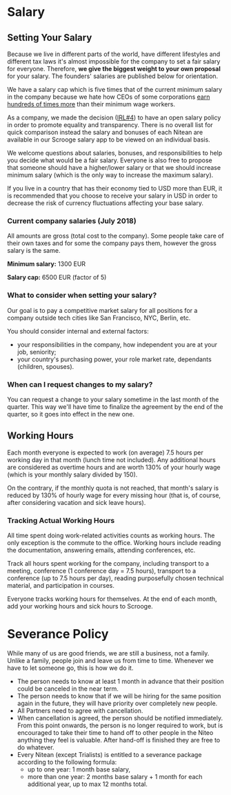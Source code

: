 # Salary

## Setting Your Salary

Because we live in different parts of the world, have different lifestyles and different tax laws it's almost impossible for the company to set a fair salary for everyone. Therefore, **we give the biggest weight to your own proposal** for your salary. The founders' salaries are published below for orientation.

We have a salary cap which is five times that of the current minimum salary in the company because we hate how CEOs of some corporations [earn hundreds of times more](https://www.cnbc.com/2018/01/22/heres-how-much-ceo-pay-has-increased-compared-to-yours-over-the-years.html) than their minimum wage workers.

As a company, we made the decision ([IRL#4](https://blog.niteo.co/irl4-istanbul/)) to have an open salary policy in order to promote equality and transparency. There is no overall list for quick comparison instead the salary and bonuses of each Nitean are available in our Scrooge salary app to be viewed on an individual basis.

We welcome questions about salaries, bonuses, and responsibilities to help you decide what would be a fair salary. Everyone is also free to propose that someone should have a higher/lower salary or that we should increase minimum salary (which is the only way to increase the maximum salary).

If you live in a country that has their economy tied to USD more than EUR, it is recommended that you choose to receive your salary in USD in order to decrease the risk of currency fluctuations affecting your base salary.

### Current company salaries (July 2018)

All amounts are gross (total cost to the company). Some people take care of their own taxes and for some the company pays them, however the gross salary is the same.

**Minimum salary:** 1300 EUR

**Salary cap:** 6500 EUR (factor of 5)


### What to consider when setting your salary?

Our goal is to pay a competitive market salary for all positions for a company outside tech cities like San Francisco, NYC, Berlin, etc. 

You should consider internal and external factors:

* your responsibilities in the company, how independent you are at your job, seniority;
* your country's purchasing power, your role market rate, dependants (children, spouses).

### When can I request changes to my salary?

You can request a change to your salary sometime in the last month of the quarter. This way we'll have time to finalize the agreement by the end of the quarter, so it goes into effect in the new one.

## Working Hours

Each month everyone is expected to work (on average) 7.5 hours per working day in that month (lunch time not included). Any additional hours are considered as overtime hours and are worth 130% of your hourly wage (which is your monthly salary divided by 150).

On the contrary, if the monthly quota is not reached, that month's salary is reduced by 130% of hourly wage for every missing hour (that is, of course, after considering vacation and sick leave hours).


### Tracking Actual Working Hours

All time spent doing work-related activities counts as working hours. The only exception is the commute to the office. Working hours include reading the documentation, answering emails, attending conferences, etc.

Track all hours spent working for the company, including transport to a meeting, conference (1 conference day = 7.5 hours),  transport to a conference (up to 7.5 hours per day), reading purposefully chosen technical material, and participation in courses.

Everyone tracks working hours for themselves. At the end of each month, add your working hours and sick hours to Scrooge. 

# Severance Policy

While many of us are good friends, we are still a business, not a family. Unlike a family, people join and leave us from time to time. Whenever we have to let someone go, this is how we do it.

* The person needs to know at least 1 month in advance that their position could be canceled in the near term.
* The person needs to know that if we will be hiring for the same position again in the future, they will have priority over completely new people.
* All Partners need to agree with cancellation.
* When cancellation is agreed, the person should be notified immediately. From this point onwards, the person is no longer required to work, but is encouraged to take their time to hand off to other people in the Niteo anything they feel is valuable. After hand-off is finished they are free to do whatever.
* Every Nitean (except Trialists) is entitled to a severance package according to the following formula:
  * up to one year: 1 month base salary,
  * more than one year: 2 months base salary + 1 month for each additional year, up to max 12 months total.
